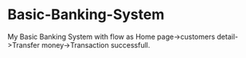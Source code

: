 # Basic-Banking-System
My Basic Banking System with flow as Home page->customers detail->Transfer money->Transaction successfull.
